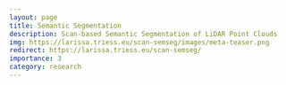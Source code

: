 ```yaml
---
layout: page
title: Semantic Segmentation
description: Scan-based Semantic Segmentation of LiDAR Point Clouds
img: https://larissa.triess.eu/scan-semseg/images/meta-teaser.png
redirect: https://larissa.triess.eu/scan-semseg/
importance: 3
category: research
---
```

